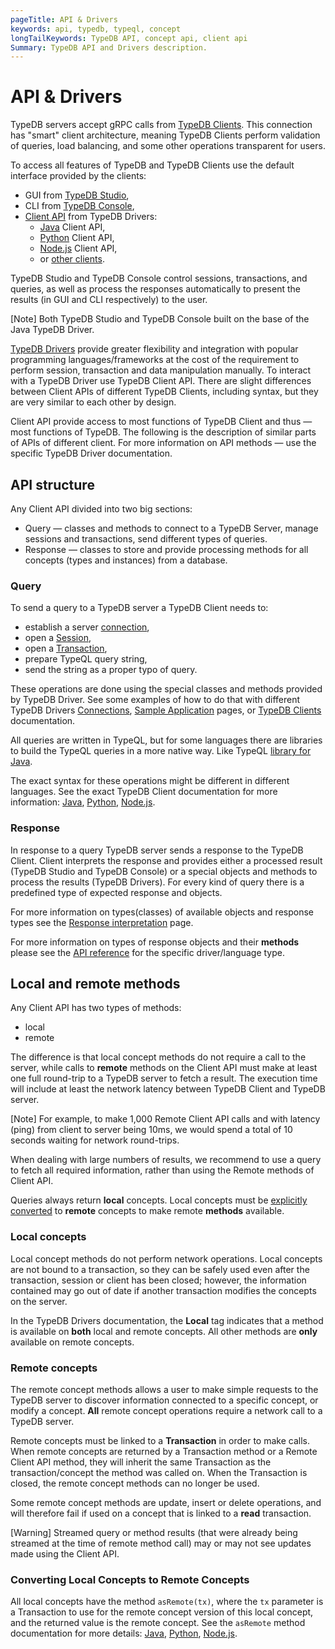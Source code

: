 ```yaml
---
pageTitle: API & Drivers
keywords: api, typedb, typeql, concept
longTailKeywords: TypeDB API, concept api, client api
Summary: TypeDB API and Drivers description.
---
```


# API & Drivers

TypeDB servers accept gRPC calls from [TypeDB Clients](../../02-clients/00-clients.md). This connection has "smart" 
client architecture, meaning TypeDB Clients perform validation of queries, load balancing, and some other operations 
transparent for users.

To access all features of TypeDB and TypeDB Clients use the default interface provided by the clients:

* GUI from [TypeDB Studio](../../02-clients/01-studio.md),
* CLI from [TypeDB Console](../../02-clients/02-console.md),
* [Client API](../../02-clients/08-api.md) from TypeDB Drivers: 
    * [Java](../../02-clients/03-java.md) Client API, 
    * [Python](../../02-clients/04-python.md) Client API, 
    * [Node.js](../../02-clients/05-nodejs.md) Client API, 
    * or [other clients](../../02-clients/06-other-languages.md).

TypeDB Studio and TypeDB Console control sessions, transactions, and queries, as well as process the responses 
automatically to present the results (in GUI and CLI respectively) to the user. 

<div class="note">
[Note]
Both TypeDB Studio and TypeDB Console built on the base of the Java TypeDB Driver.
</div>

[TypeDB Drivers](../../02-clients/00-clients.md#typedb-drivers) provide greater flexibility and integration with 
popular programming languages/frameworks at the cost of the requirement to perform session, transaction and data 
manipulation manually. To interact with a TypeDB Driver use TypeDB Client API. There are slight differences between 
Client APIs of different TypeDB Clients, including syntax, but they are very similar to each other by design.

Client API provide access to most functions of TypeDB Client and thus — most functions of TypeDB. The following is 
the description of similar parts of APIs of different client. For more information on API methods — use the specific 
TypeDB Driver documentation.

## API structure

Any Client API divided into two big sections:

* Query — classes and methods to connect to a TypeDB Server, manage sessions and transactions, send different types 
  of queries.
* Response — classes to store and provide processing methods for all concepts (types and instances) from a database.

### Query

To send a query to a TypeDB server a TypeDB Client needs to:

* establish a server [connection](01-connect.md#clients),
* open a [Session](01-connect.md#sessions),
* open a [Transaction](01-connect.md#transactions),
* prepare TypeQL query string,
* send the string as a proper typo of query.

These operations are done using the special classes and methods provided by TypeDB Driver. See some examples 
of how to do that with different TypeDB Drivers [Connections](01-connect.md), 
[Sample Application](../01-start/05-sample-app.md) pages, or [TypeDB Clients](../../02-clients) documentation.

All queries are written in TypeQL, but for some languages there are libraries to build the TypeQL queries in a more 
native way. Like TypeQL [library for Java](https://github.com/vaticle/typeql/tree/master/java). 

The exact syntax for these operations might be different in different languages. See the exact TypeDB Client 
documentation for more information: [Java](../../02-clients/03-java.md), [Python](../../02-clients/04-python.md), 
[Node.js](../../02-clients/05-nodejs.md).

### Response

In response to a query TypeDB server sends a response to the TypeDB Client. Client interprets the response and provides 
either a processed result (TypeDB Studio and TypeDB Console) or a special objects and methods to process the results 
(TypeDB Drivers). For every kind of query there is a predefined type of expected response and objects. 

For more information on types(classes) of available objects and response types see the 
[Response interpretation](07-response.md) page.

For more information on types of response objects and their **methods** please see the [API reference](08-api.md) for 
the specific driver/language type.

## Local and remote methods

Any Client API has two types of methods: 

* local
* remote

The difference is that local concept methods do not require a call to the server, while calls to **remote** methods 
on the Client API must make at least one full round-trip to a TypeDB server to fetch a result. The execution time 
will include at least the network latency between TypeDB Client and TypeDB server.

<div class="note">
[Note]
For example, to make 1,000 Remote Client API calls and with latency (ping) from client to server being 10ms, we would 
spend a total of 10 seconds waiting for network round-trips.

When dealing with large numbers of results, we recommend to use a query to fetch all required information, rather than 
using the Remote methods of Client API.
</div>

Queries always return **local** concepts. Local concepts must be 
[explicitly converted](#converting-local-concepts-to-remote-concepts) to **remote** concepts to make remote **methods** 
available.

### Local concepts

Local concept methods do not perform network operations. Local concepts are not bound to a transaction, so they can 
be safely used even after the transaction, session or client has been closed; however, the information contained may 
go out of date if another transaction modifies the concepts on the server.

In the TypeDB Drivers documentation, the **Local** tag indicates that a method is available on **both** local and 
remote concepts. All other methods are **only** available on remote concepts.

### Remote concepts

The remote concept methods allows a user to make simple requests to the TypeDB server to discover information 
connected to a specific concept, or modify a concept. **All** remote concept operations require a network call to a 
TypeDB server.

Remote concepts must be linked to a **Transaction** in order to make calls. When remote concepts are returned by a 
Transaction method or a Remote Client API method, they will inherit the same Transaction as the transaction/concept 
the method was called on. When the Transaction is closed, the remote concept methods can no longer be used.

Some remote concept methods are update, insert or delete operations, and will therefore fail if used on a concept 
that is linked to a **read** transaction.

<div class="note">
[Warning]
Streamed query or method results (that were already being streamed at the time of remote method call) may or may not 
see updates made using the Client API.
</div>

### Converting Local Concepts to Remote Concepts

All local concepts have the method `asRemote(tx)`, where the `tx` parameter is a Transaction to use for the remote 
concept version of this local concept, and the returned value is the remote concept. See the `asRemote` method 
documentation for more details: 
[Java](../../02-clients/08-api.md#java#as-remote), 
[Python](../../02-clients/08-api.md#python#as-remote), 
[Node.js](../../02-clients/08-api.md#node#as-remote).
